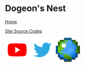 # Dogeon's Nest

[Home](https://dogeon188.github.io)

[Site Source Codes](https://github.com/Dogeon188/dogeon188.github.io)

[![Youtube Channel](./img/links/youtube.png)](https://www.youtube.com/channel/UCapFOd5gDDMNszKmVPKo9JQ)
[![Twitter](./img/links/twitter.png)](https://twitter.com/dogeon188)
[![Planet Minecraft](./img/links/pmc.png)](https://www.planetminecraft.com/member/dogeon188/)
